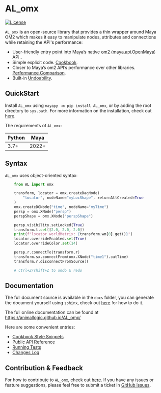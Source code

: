 # AL_omx

[![License](https://img.shields.io/badge/License-Apache_2.0-blue.svg)](https://opensource.org/licenses/Apache-2.0)


`AL_omx` is an open-source library that provides a thin wrapper around Maya OM2 which makes it easy to manipulate nodes, attributes and connections while retaining the API's performance:  
- User-friendly entry point into Maya’s native [om2 (maya.api.OpenMaya)](https://help.autodesk.com/view/MAYAUL/2022/ENU/?guid=Maya_SDK_py_ref_namespace_open_maya_html) API .
- Simple explicit code. [Cookbook](https://animallogic.github.io/AL_omx/getting_started/cookbook.html).
- Closer to Maya’s om2 API’s performance over other libraries. [Performance Comparison](https://animallogic.github.io/AL_omx/introduction/perf_compare.html).
- Built-in [Undoability](https://animallogic.github.io/AL_omx/advanced/undoability.html).


## QuickStart

Install `AL_omx` using `mayapy -m pip install AL_omx`, or by adding the root directory to `sys.path`. For more information on the installation, check out [here](https://animallogic.github.io/AL_omx/getting_started/installation.html).

The requirements of `AL_omx`:

| Python | Maya  |
|--------|-------|
| 3.7+   | 2022+ 



## Syntax
`AL_omx` uses object-oriented syntax:

```Python
    from AL import omx

    transform, locator = omx.createDagNode(
        "locator", nodeName="myLocShape", returnAllCreated=True
    )
    omx.createDGNode("time", nodeName="myTime")
    persp = omx.XNode("persp")
    perspShape = omx.XNode("perspShape")

    persp.visibility.setLocked(True)
    transform.t.set([2.0, 2.0, 2.0])
    print(f"locator worldMatrix: {transform.wm[0].get()}")
    locator.overrideEnabled.set(True)
    locator.overrideColor.set(14)

    persp.r.connectTo(transform.r)
    transform.sx.connectFrom(omx.XNode("time1").outTime)
    transform.r.disconnectFromSource()

    # ctrl+Z/shift+Z to undo & redo
```


## Documentation

The full document source is available in the `docs` folder, you can generate the document yourself using `sphinx`, check out [here](https://animallogic.github.io/AL_omx/getting_started/gen_docs.html) for how to do it.

The full online documentation can be found at https://animallogic.github.io/AL_omx/

Here are some convenient entries:
- [Cookbook Style Snippets](https://animallogic.github.io/AL_omx/getting_started/cookbook.html)
- [Public API Reference](https://animallogic.github.io/AL_omx/api/public.html)
- [Running Tests](https://animallogic.github.io/AL_omx/getting_started/run_tests.html)
- [Changes Log](https://animallogic.github.io/AL_omx/changes.html)

## Contribution & Feedback
For how to contribute to `AL_omx`, check out [here](https://animallogic.github.io/AL_omx/feedback/contributing.html).
If you have any issues or feature suggestions, please feel free to submit a ticket in [GitHub Issues](https://github.com/AnimalLogic/AL_omx/issues).